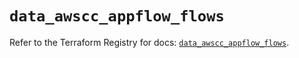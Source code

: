 # `data_awscc_appflow_flows`

Refer to the Terraform Registry for docs: [`data_awscc_appflow_flows`](https://registry.terraform.io/providers/hashicorp/awscc/0.70.0/docs/data-sources/appflow_flows).
